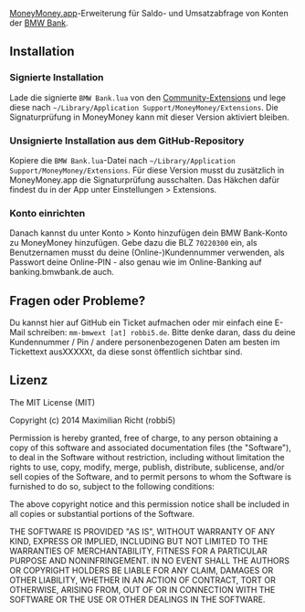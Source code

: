 [MoneyMoney.app](http://moneymoney-app.com)-Erweiterung für Saldo- und Umsatzabfrage von Konten der [BMW Bank](http://www.bmwbank.de/).

Installation
------------
### Signierte Installation

Lade die signierte `BMW Bank.lua` von den [Community-Extensions](http://moneymoney-app.com/extensions/) und lege diese nach `~/Library/Application Support/MoneyMoney/Extensions`. Die Signaturprüfung in MoneyMoney kann mit dieser Version aktiviert bleiben.

### Unsignierte Installation aus dem GitHub-Repository

Kopiere die `BMW Bank.lua`-Datei nach `~/Library/Application Support/MoneyMoney/Extensions`. Für diese Version musst du zusätzlich in MoneyMoney.app die Signaturprüfung ausschalten. Das Häkchen dafür findest du in der App unter Einstellungen > Extensions.

### Konto einrichten

Danach kannst du unter Konto > Konto hinzufügen dein BMW Bank-Konto zu MoneyMoney hinzufügen. Gebe dazu die BLZ `70220300` ein, als Benutzernamen musst du deine (Online-)Kundennummer verwenden, als Passwort deine Online-PIN - also genau wie im Online-Banking auf banking.bmwbank.de auch.

Fragen oder Probleme?
---------------------

Du kannst hier auf GitHub ein Ticket aufmachen oder mir einfach eine E-Mail schreiben: `mm-bmwext [at] robbi5.de`.
Bitte denke daran, dass du deine Kundennummer / Pin / andere personenbezogenen Daten am besten im Tickettext ausXXXXXt, da diese sonst öffentlich sichtbar sind.

Lizenz
------
The MIT License (MIT)

Copyright (c) 2014 Maximilian Richt (robbi5)

Permission is hereby granted, free of charge, to any person obtaining a copy
of this software and associated documentation files (the "Software"), to deal
in the Software without restriction, including without limitation the rights
to use, copy, modify, merge, publish, distribute, sublicense, and/or sell
copies of the Software, and to permit persons to whom the Software is
furnished to do so, subject to the following conditions:

The above copyright notice and this permission notice shall be included in all
copies or substantial portions of the Software.

THE SOFTWARE IS PROVIDED "AS IS", WITHOUT WARRANTY OF ANY KIND, EXPRESS OR
IMPLIED, INCLUDING BUT NOT LIMITED TO THE WARRANTIES OF MERCHANTABILITY,
FITNESS FOR A PARTICULAR PURPOSE AND NONINFRINGEMENT. IN NO EVENT SHALL THE
AUTHORS OR COPYRIGHT HOLDERS BE LIABLE FOR ANY CLAIM, DAMAGES OR OTHER
LIABILITY, WHETHER IN AN ACTION OF CONTRACT, TORT OR OTHERWISE, ARISING FROM,
OUT OF OR IN CONNECTION WITH THE SOFTWARE OR THE USE OR OTHER DEALINGS IN THE
SOFTWARE.
